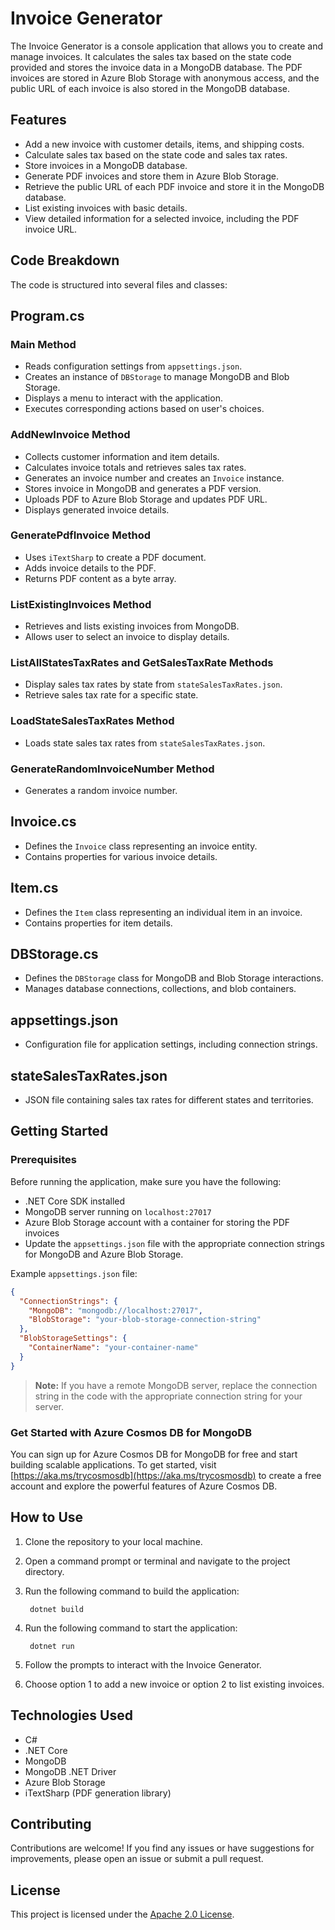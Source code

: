 # Invoice Generator

The Invoice Generator is a console application that allows you to create and manage invoices. It calculates the sales tax based on the state code provided and stores the invoice data in a MongoDB database. The PDF invoices are stored in Azure Blob Storage with anonymous access, and the public URL of each invoice is also stored in the MongoDB database.

## Features

- Add a new invoice with customer details, items, and shipping costs.
- Calculate sales tax based on the state code and sales tax rates.
- Store invoices in a MongoDB database.
- Generate PDF invoices and store them in Azure Blob Storage.
- Retrieve the public URL of each PDF invoice and store it in the MongoDB database.
- List existing invoices with basic details.
- View detailed information for a selected invoice, including the PDF invoice URL.

## Code Breakdown

The code is structured into several files and classes:

## Program.cs

### Main Method
- Reads configuration settings from `appsettings.json`.
- Creates an instance of `DBStorage` to manage MongoDB and Blob Storage.
- Displays a menu to interact with the application.
- Executes corresponding actions based on user's choices.

### AddNewInvoice Method
- Collects customer information and item details.
- Calculates invoice totals and retrieves sales tax rates.
- Generates an invoice number and creates an `Invoice` instance.
- Stores invoice in MongoDB and generates a PDF version.
- Uploads PDF to Azure Blob Storage and updates PDF URL.
- Displays generated invoice details.

### GeneratePdfInvoice Method
- Uses `iTextSharp` to create a PDF document.
- Adds invoice details to the PDF.
- Returns PDF content as a byte array.

### ListExistingInvoices Method
- Retrieves and lists existing invoices from MongoDB.
- Allows user to select an invoice to display details.

### ListAllStatesTaxRates and GetSalesTaxRate Methods
- Display sales tax rates by state from `stateSalesTaxRates.json`.
- Retrieve sales tax rate for a specific state.

### LoadStateSalesTaxRates Method
- Loads state sales tax rates from `stateSalesTaxRates.json`.

### GenerateRandomInvoiceNumber Method
- Generates a random invoice number.

## Invoice.cs
- Defines the `Invoice` class representing an invoice entity.
- Contains properties for various invoice details.

## Item.cs
- Defines the `Item` class representing an individual item in an invoice.
- Contains properties for item details.

## DBStorage.cs
- Defines the `DBStorage` class for MongoDB and Blob Storage interactions.
- Manages database connections, collections, and blob containers.

## appsettings.json
- Configuration file for application settings, including connection strings.

## stateSalesTaxRates.json
- JSON file containing sales tax rates for different states and territories.

## Getting Started

### Prerequisites

Before running the application, make sure you have the following:

- .NET Core SDK installed
- MongoDB server running on `localhost:27017`
- Azure Blob Storage account with a container for storing the PDF invoices
- Update the `appsettings.json` file with the appropriate connection strings for MongoDB and Azure Blob Storage.

Example `appsettings.json` file:

```json
{
  "ConnectionStrings": {
    "MongoDB": "mongodb://localhost:27017",
    "BlobStorage": "your-blob-storage-connection-string"
  },
  "BlobStorageSettings": {
    "ContainerName": "your-container-name"
  }
}
```

> **Note:** If you have a remote MongoDB server, replace the connection string in the code with the appropriate connection string for your server.
> 
### Get Started with Azure Cosmos DB for MongoDB

You can sign up for Azure Cosmos DB for MongoDB for free and start building scalable applications. To get started, visit [https://aka.ms/trycosmosdb](https://aka.ms/trycosmosdb) to create a free account and explore the powerful features of Azure Cosmos DB.


## How to Use

1. Clone the repository to your local machine.
2. Open a command prompt or terminal and navigate to the project directory.
3. Run the following command to build the application:

   ```shell
    dotnet build
   ```
4. Run the following command to start the application:
   ```shell
    dotnet run
   ```
5. Follow the prompts to interact with the Invoice Generator.
6. Choose option 1 to add a new invoice or option 2 to list existing invoices.

## Technologies Used

- C#
- .NET Core
- MongoDB
- MongoDB .NET Driver
- Azure Blob Storage
- iTextSharp (PDF generation library)

## Contributing

Contributions are welcome! If you find any issues or have suggestions for improvements, please open an issue or submit a pull request.

## License

This project is licensed under the [Apache 2.0 License](LICENSE).

